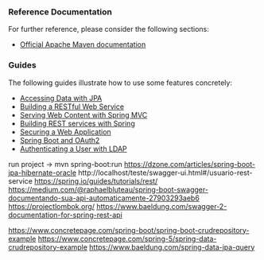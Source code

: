 
### Reference Documentation
For further reference, please consider the following sections:

* [Official Apache Maven documentation](https://maven.apache.org/guides/index.html)

### Guides
The following guides illustrate how to use some features concretely:

* [Accessing Data with JPA](https://spring.io/guides/gs/accessing-data-jpa/)
* [Building a RESTful Web Service](https://spring.io/guides/gs/rest-service/)
* [Serving Web Content with Spring MVC](https://spring.io/guides/gs/serving-web-content/)
* [Building REST services with Spring](https://spring.io/guides/tutorials/bookmarks/)
* [Securing a Web Application](https://spring.io/guides/gs/securing-web/)
* [Spring Boot and OAuth2](https://spring.io/guides/tutorials/spring-boot-oauth2/)
* [Authenticating a User with LDAP](https://spring.io/guides/gs/authenticating-ldap/)

run project -> mvn spring-boot:run
https://dzone.com/articles/spring-boot-jpa-hibernate-oracle
http://localhost/teste/swagger-ui.html#/usuario-rest-service
https://spring.io/guides/tutorials/rest/
https://medium.com/@raphaelbluteau/spring-boot-swagger-documentando-sua-api-automaticamente-27903293aeb6
https://projectlombok.org/
https://www.baeldung.com/swagger-2-documentation-for-spring-rest-api

https://www.concretepage.com/spring-boot/spring-boot-crudrepository-example
https://www.concretepage.com/spring-5/spring-data-crudrepository-example
https://www.baeldung.com/spring-data-jpa-query